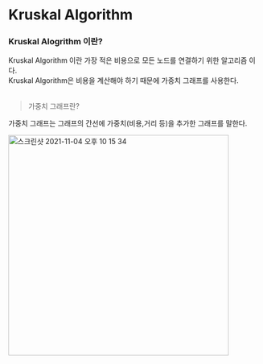 # Kruskal Algorithm

### Kruskal Alogrithm 이란?
Kruskal Algorithm 이란 가장 적은 비용으로 모든 노드를 연결하기 위한 알고리즘 이다.
<br>
Kruskal Algorithm은 비용을 계산해야 하기 때문에 가중치 그래프를 사용한다.
<br><br>
> 가중치 그래프란?

가중치 그래프는 그래프의 간선에 가중치(비용,거리 등)을 추가한 그래프를 말한다.

<img width="438" alt="스크린샷 2021-11-04 오후 10 15 34" src="https://m.blog.naver.com/ndb796/221230994142?view=img_1">

